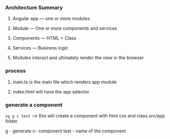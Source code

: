 ### Architecture Summary

1. Angular app — one or more modules

2. Module — One or more components and services

3. Components — HTML + Class

4. Services — Business logic

5. Modules interact and ultimately render the view in the browser

### process

1. main.ts is the main file which renders app module

2. index.html will have the app selector <app-root></app-root>

### generate a component

`ng g c test` --> this will create a component with html css and class src/app folder

g - generate
c- component
test - name of the component
